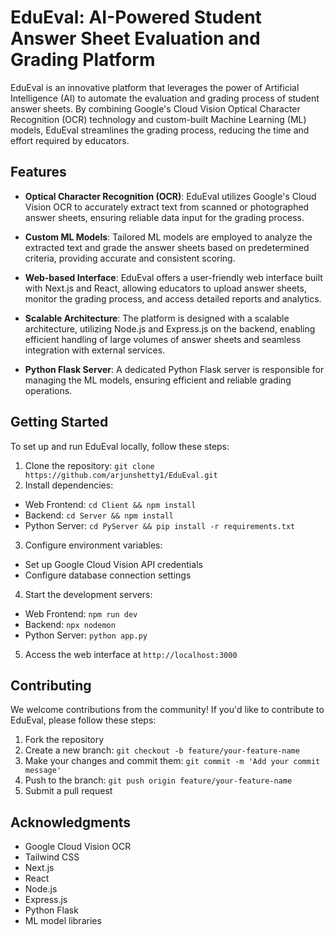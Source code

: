 # EduEval: AI-Powered Student Answer Sheet Evaluation and Grading Platform

EduEval is an innovative platform that leverages the power of Artificial Intelligence (AI) to automate the evaluation and grading process of student answer sheets. By combining Google's Cloud Vision Optical Character Recognition (OCR) technology and custom-built Machine Learning (ML) models, EduEval streamlines the grading process, reducing the time and effort required by educators.

## Features

- **Optical Character Recognition (OCR)**: EduEval utilizes Google's Cloud Vision OCR to accurately extract text from scanned or photographed answer sheets, ensuring reliable data input for the grading process.

- **Custom ML Models**: Tailored ML models are employed to analyze the extracted text and grade the answer sheets based on predetermined criteria, providing accurate and consistent scoring.

- **Web-based Interface**: EduEval offers a user-friendly web interface built with Next.js and React, allowing educators to upload answer sheets, monitor the grading process, and access detailed reports and analytics.

- **Scalable Architecture**: The platform is designed with a scalable architecture, utilizing Node.js and Express.js on the backend, enabling efficient handling of large volumes of answer sheets and seamless integration with external services.

- **Python Flask Server**: A dedicated Python Flask server is responsible for managing the ML models, ensuring efficient and reliable grading operations.

## Getting Started

To set up and run EduEval locally, follow these steps:

1. Clone the repository: `git clone https://github.com/arjunshetty1/EduEval.git`
2. Install dependencies:
  - Web Frontend: `cd Client && npm install`
  - Backend: `cd Server && npm install`
  - Python Server: `cd PyServer && pip install -r requirements.txt`
3. Configure environment variables:
  - Set up Google Cloud Vision API credentials
  - Configure database connection settings
4. Start the development servers:
  - Web Frontend: `npm run dev`
  - Backend: `npx nodemon `
  - Python Server: `python app.py`
5. Access the web interface at `http://localhost:3000`

## Contributing

We welcome contributions from the community! If you'd like to contribute to EduEval, please follow these steps:

1. Fork the repository
2. Create a new branch: `git checkout -b feature/your-feature-name`
3. Make your changes and commit them: `git commit -m 'Add your commit message'`
4. Push to the branch: `git push origin feature/your-feature-name`
5. Submit a pull request

## Acknowledgments

- Google Cloud Vision OCR
- Tailwind CSS
- Next.js
- React
- Node.js
- Express.js
- Python Flask
- ML model libraries 
